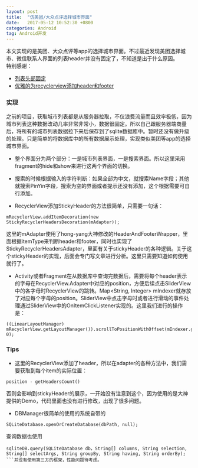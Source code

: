 ```yaml
---
layout: post
title:  "仿美团/大众点评选择城市界面"
date:   2017-05-12 10:52:30 +0800
categories: Android
tag: Android开发
---
```

本文实现的是美团、大众点评等app的选择城市界面。不过最近发现美团选择城市、微信联系人界面的列表header并没有固定了，不知道是出于什么原因。  
特别感谢：  

- [列表头部固定](https://github.com/timehop/sticky-headers-recyclerview)  
- [优雅的为recyclerview添加header和footer](http://blog.csdn.net/lmj623565791/article/details/51854533)

### 实现
之前的项目，获取城市列表都是从服务器拉取，不仅浪费流量而且效率极低，因为城市列表这种数据改动几率非常非常小，数据很固定。所以自己跟服务器端商量后，将所有的城市列表数据拉下来后保存到了sqlite数据库中。暂时还没有做升级的处理。只是简单的将数据库中的所有数据展示处理，实现类似美团等app的选择城市界面。  

- 整个界面分为两个部分：一是城市列表界面，一是搜索界面。所以这里采用fragment的hide和show来进行这两个界面的切换。  

- 搜索的时候根据输入的字符判断：如果全部为中文，就搜索Name字段；其他就搜索PinYin字段，搜索为空的界面或者提示还没有添加，这个根据需要可自行添加。  

- RecyclerView添加StickyHeader的方法很简单，只需要一句话：
``` 
mRecyclerView.addItemDecoration(new StickyRecyclerHeadersDecoration(mAdapter));
```
这里的mAdapter使用了hong-yang大神修改的HeaderAndFooterWrapper，里面根据itemType来判断header和footer，同时也实现了StickyRecyclerHeadersAdapter，里面有关于stickyHeader的各种逻辑。关于这个stickyHeader的实现，后面会专门写文章进行分析。这里只需要知道如何使用就行了。

- Activity或者Fragment在从数据库中查询完数据后，需要将每个header表示的字母在RecyclerView.Adapter中对应的position，方便后续点击SliderView中的各字母时RecyclerView的跳转。Map<String, Integer> mIndexer就存放了对应每个字母的position。SliderView中点击字母时或者进行滑动的事件处理通过SliderView中的OnItemClickListener实现的。这里我们进行的操作是：
```
((LinearLayoutManager) mRecyclerView.getLayoutManager()).scrollToPositionWithOffset(mIndexer.get(s), 0);
```

### Tips

- 这里的RecyclerView添加了header，所以在adapter的各种方法中，我们需要获取到每个item的实际位置：
```
position - getHeadersCount()
```
否则会影响到stickyHeader的展示，一开始没有注意到这个，因为使用的是大神提供的Demo，代码里面也没有进行修改，出现了很多问题。

- DBManager很简单的使用的系统自带的
 ```
 SQLiteDatabase.openOrCreateDatabase(dbPath, null);
 ```
查询数据也使用
```
sqliteDB.query(SQLiteDatabase db，String[] columns, String selection, String[] selectArgs, String groupBy, String having, String orderBy);
```并没有使用第三方的框架，性能问题待考虑。
	